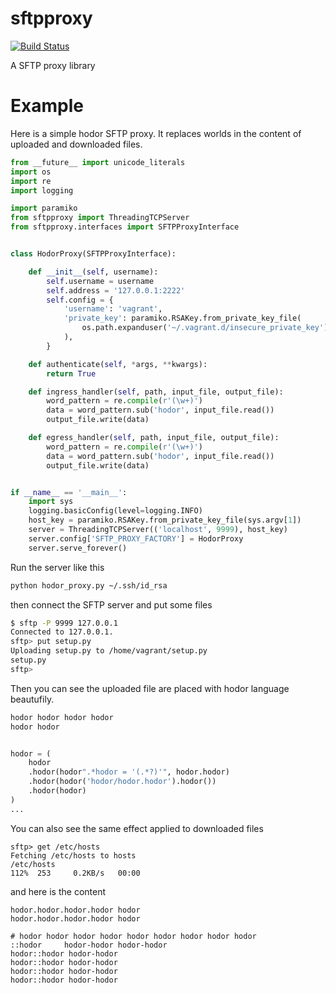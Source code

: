 sftpproxy
=========

[![Build Status](https://travis-ci.org/balanced/sftpproxy.svg?branch=master)](https://travis-ci.org/balanced/sftpproxy)

A SFTP proxy library

Example
=======

Here is a simple hodor SFTP proxy. It replaces worlds in the content of uploaded and downloaded files.

```python
from __future__ import unicode_literals
import os
import re
import logging

import paramiko
from sftpproxy import ThreadingTCPServer
from sftpproxy.interfaces import SFTPProxyInterface


class HodorProxy(SFTPProxyInterface):

    def __init__(self, username):
        self.username = username
        self.address = '127.0.0.1:2222'
        self.config = {
            'username': 'vagrant',
            'private_key': paramiko.RSAKey.from_private_key_file(
                os.path.expanduser('~/.vagrant.d/insecure_private_key')
            ),
        }

    def authenticate(self, *args, **kwargs):
        return True

    def ingress_handler(self, path, input_file, output_file):
        word_pattern = re.compile(r'(\w+)')
        data = word_pattern.sub('hodor', input_file.read())
        output_file.write(data)

    def egress_handler(self, path, input_file, output_file):
        word_pattern = re.compile(r'(\w+)')
        data = word_pattern.sub('hodor', input_file.read())
        output_file.write(data)


if __name__ == '__main__':
    import sys
    logging.basicConfig(level=logging.INFO)
    host_key = paramiko.RSAKey.from_private_key_file(sys.argv[1])
    server = ThreadingTCPServer(('localhost', 9999), host_key)
    server.config['SFTP_PROXY_FACTORY'] = HodorProxy
    server.serve_forever()
```

Run the server like this

```bash
python hodor_proxy.py ~/.ssh/id_rsa
```

then connect the SFTP server and put some files

```bash
$ sftp -P 9999 127.0.0.1
Connected to 127.0.0.1.
sftp> put setup.py
Uploading setup.py to /home/vagrant/setup.py
setup.py                                                                                        100% 2017     2.0KB/s   00:00    
sftp> 
```

Then you can see the uploaded file are placed with hodor language beautufily.

```python
hodor hodor hodor hodor
hodor hodor


hodor = (
    hodor
    .hodor(hodor".*hodor = '(.*?)'", hodor.hodor)
    .hodor(hodor('hodor/hodor.hodor').hodor())
    .hodor(hodor)
)
...
```

You can also see the same effect applied to downloaded files

```
sftp> get /etc/hosts
Fetching /etc/hosts to hosts
/etc/hosts                                                                                      112%  253     0.2KB/s   00:00    
```

and here is the content

```
hodor.hodor.hodor.hodor hodor
hodor.hodor.hodor.hodor hodor

# hodor hodor hodor hodor hodor hodor hodor hodor hodor
::hodor     hodor-hodor hodor-hodor
hodor::hodor hodor-hodor
hodor::hodor hodor-hodor
hodor::hodor hodor-hodor
hodor::hodor hodor-hodor
```
